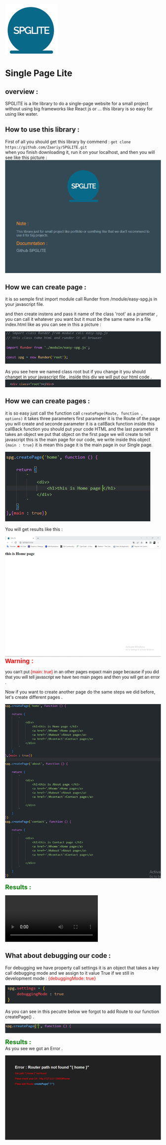 ![img](/images/logo.png)

# Single Page Lite

## overview :

SPGLITE is a lite library to do a single-page website for a small project
without using big frameworks like React js or ...
this library is so easy for using like water.

## How to use this library :

First of all you should get this library by commend : `get clone  https://github.com/Zaariy/SPGLITE.git`
<br>
when you finish downloading it, run it on your localhost, and then you will see like this picture :
![home page](/images/home.PNG)

## How we can create page :

it is so semple first import module call Runder from /module/easy-spg.js in your javascript file. 

and then  create instens and pass  it name of the class 'root' as a prametar , you can call it whatever you want but it must be the same name in a file index.html like as you can see in this a picture :

![object](/images/import.PNG)

As you see here we named class root but if you change it you should changet in your javascript file  , inside this div we will put our html code .
![root](/images/root.PNG)

## How we can create pages :

it is so easy just call the function call `createPage(Route, function , options)` it takes three parameters first parameter it is the Route of the page you will create and seconde parameter it is a callBack function inside this callBack function you should put  your code HTML and the last parameter it takes an object we put that object on the first page we will create to tell javascript this is the main page for our code, we write inside this object `{main : true}` it is mean this page it is the main page in our Single page.

![logo first page](/images/firstPage.PNG)

You will get results like this :

![logo](/images/result.PNG)
<span style="color: red ; font-size: 20px ; font-family: sans-serif ; font-weight: bold" >Warning :<span>


<span style="font-family: sans-serif ; font-weight: normal" >you can't put <span style="color : red"> {main: true} </span> in an other pages expact main page because if you did that you will tell javascript we have two main pages and then you will get an error .</span>

Now if you want to create another page do the same steps we did before, let's create different pages .

![pages](/images/pages.PNG)

<span style="color : green ; font-weight: bold ; font-size : 20px">Results :</span>


![a](https://github.com/Zaariy/SPGLITE/blob/main/images/2022-07-22_1658501229817.mp4)


## What about debugging our code :

For debugging we  have property call settings it is an object that takes a key call debugging mode  and we assign to it value True if we still in development mode :<span style="color : red"> {debuggingMode: true} </span>

![debugging logo](/images/settinges.PNG)

As you can see in this pecutre below we forgot to add Route to our function createPage() .

![logo](/images/forgot.PNG)

<span style="color : green ; font-weight: bold ; font-size : 20px">Results :</span><br>
As you see we got an Error .

![logo error ](/images/error.PNG)
